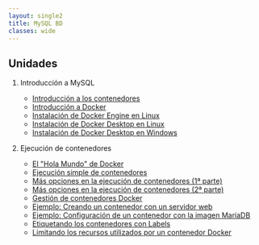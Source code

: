 ```yaml
---
layout: single2
title: MySQL BD
classes: wide
---
```


## Unidades

1. Introducción a MySQL
    * [Introducción a los contenedores](contenido/ud1/index.html)
    * [Introducción a Docker](contenido/modulo1/02_docker.html)
    * [Instalación de Docker Engine en Linux](contenido/modulo1/03_instalacion_linux.html)
    * [Instalación de Docker Desktop en Linux](contenido/modulo1/04_desktop_linux.html)
    * [Instalación de Docker Desktop en Windows](contenido/modulo1/05_desktop_windows.html)
    
2. Ejecución de contenedores
    * [El "Hola Mundo" de Docker](contenido/modulo2/01_holamundo.html) 
    * [Ejecución simple de contenedores](contenido/modulo2/02_contenedor.html) 
    * [Más opciones en la ejecución de contenedores (1ª parte)](contenido/modulo2/03_masopciones.html)
    * [Más opciones en la ejecución de contenedores (2ª parte)](contenido/modulo2/04_masopciones2.html)
    * [Gestión de contenedores Docker](contenido/modulo2/05_gestion.html)
    * [Ejemplo: Creando un contenedor con un servidor web](contenido/modulo2/06_web.html)
    * [Ejemplo: Configuración de un contenedor con la imagen MariaDB](contenido/modulo2/07_mariadb.html)
    * [Etiquetando los contenedores con Labels](contenido/modulo2/08_labels.html)
    * [Limitando los recursos utilizados por un contenedor Docker](contenido/modulo2/09_limite.html)
